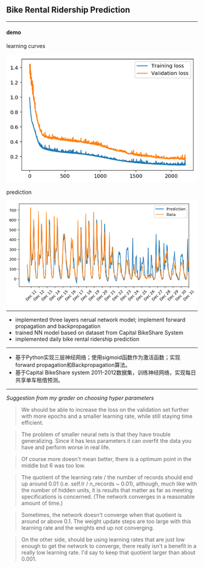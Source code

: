 ## Bike Rental Ridership Prediction

---
#### demo

learning curves

![learning_curve](https://github.com/ZhangShiqiu1993/deep_learning/blob/master/bike_rental_ridership/learning_curve.png?raw=true)

prediction

![prediction](https://github.com/ZhangShiqiu1993/deep_learning/blob/master/bike_rental_ridership/prediction.png?raw=true)

---

+ implemented three layers nerual network model; implement forward propagation and backpropagation
+ trained NN model based on dataset from Capital BikeShare System
+ implemented daily bike rental ridership prediction

---

+ 基于Python实现三层神经网络；使用sigmoid函数作为激活函数；实现forward propagation和Backpropagation算法。
+ 基于Capital BikeShare system 2011-2012数据集，训练神经网络，实现每日共享单车租借预测。

---

*Suggestion from my grader on choosing hyper parameters*
> We should be able to increase the loss on the validation set further with more epochs and a smaller learning rate, while still staying time efficient.

>The problem of smaller neural nets is that they have trouble generalizing. Since it has less parameters it can overfit the data you have and perform worse in real life.

>Of course more doesn't mean better, there is a optimum point in the middle but 6 was too low.

>The quotient of the learning rate / the number of records should end up around 0.01 (i.e. self.lr / n_records ~ 0.01), although, much like with the number of hidden units, it is results that matter as far as meeting specifications is concerned. (The network converges in a reasonable amount of time.)

>Sometimes, the network doesn't converge when that quotient is around or above 0.1. The weight update steps are too large with this learning rate and the weights end up not converging.

>On the other side, should be using learning rates that are just low enough to get the network to converge, there really isn't a benefit in a really low learning rate. I'd say to keep that quotient larger than about 0.001.
